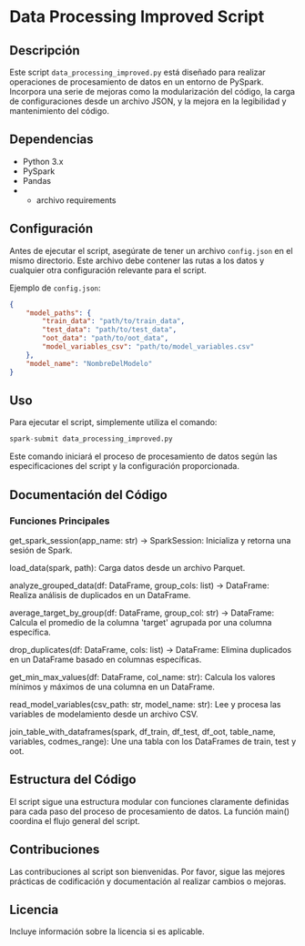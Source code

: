 # Data Processing Improved Script

## Descripción
Este script `data_processing_improved.py` está diseñado para realizar operaciones de procesamiento de datos en un entorno de PySpark. Incorpora una serie de mejoras como la modularización del código, la carga de configuraciones desde un archivo JSON, 
y la mejora en la legibilidad y mantenimiento del código.

## Dependencias
- Python 3.x
- PySpark
- Pandas
- - archivo requirements

## Configuración
Antes de ejecutar el script, asegúrate de tener un archivo `config.json` en el mismo directorio. Este archivo debe contener las rutas a los datos y cualquier otra configuración relevante para el script.

Ejemplo de `config.json`:
```json
{
    "model_paths": {
        "train_data": "path/to/train_data",
        "test_data": "path/to/test_data",
        "oot_data": "path/to/oot_data",
        "model_variables_csv": "path/to/model_variables.csv"
    },
    "model_name": "NombreDelModelo"
}
```

## Uso
Para ejecutar el script, simplemente utiliza el comando:
```python
spark-submit data_processing_improved.py
```

Este comando iniciará el proceso de procesamiento de datos según las especificaciones del script y la configuración proporcionada.

## Documentación del Código
### Funciones Principales

get_spark_session(app_name: str) -> SparkSession: Inicializa y retorna una sesión de Spark.

load_data(spark, path): Carga datos desde un archivo Parquet.

analyze_grouped_data(df: DataFrame, group_cols: list) -> DataFrame: Realiza análisis de duplicados en un DataFrame.

average_target_by_group(df: DataFrame, group_col: str) -> DataFrame: Calcula el promedio de la columna 'target' agrupada por una columna específica.

drop_duplicates(df: DataFrame, cols: list) -> DataFrame: Elimina duplicados en un DataFrame basado en columnas específicas.

get_min_max_values(df: DataFrame, col_name: str): Calcula los valores mínimos y máximos de una columna en un DataFrame.

read_model_variables(csv_path: str, model_name: str): Lee y procesa las variables de modelamiento desde un archivo CSV.

join_table_with_dataframes(spark, df_train, df_test, df_oot, table_name, variables, codmes_range): Une una tabla con los DataFrames de train, test y oot.

## Estructura del Código
El script sigue una estructura modular con funciones claramente definidas para cada paso del proceso de procesamiento de datos. La función main() coordina el flujo general del script.

## Contribuciones
Las contribuciones al script son bienvenidas. Por favor, sigue las mejores prácticas de codificación y documentación al realizar cambios o mejoras.

## Licencia
Incluye información sobre la licencia si es aplicable.
